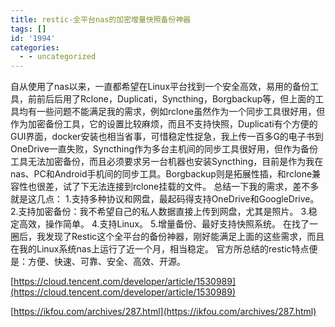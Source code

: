 ```yaml
---
title: restic-全平台nas的加密增量快照备份神器
tags: []
id: '1994'
categories:
  - - uncategorized
---
```


自从使用了nas以来，一直都希望在Linux平台找到一个安全高效，易用的备份工具，前前后后用了Rclone，Duplicati，Syncthing，Borgbackup等，但上面的工具均有一些问题不能满足我的需求，例如rclone虽然作为一个同步工具很好用，但作为加密备份工具，它的设置比较麻烦，而且不支持快照，Duplicati有个方便的GUI界面，docker安装也相当省事，可惜稳定性捉急，我上传一百多G的电子书到OneDrive一直失败，Syncthing作为多台主机间的同步工具很好用，但作为备份工具无法加密备份，而且必须要求另一台机器也安装Syncthing，目前是作为我在nas、PC和Android手机间的同步工具。Borgbackup则是拓展性插，和rclone兼容性也很差，试了下无法连接到rclone挂载的文件。 总结一下我的需求，差不多就是这几点： 1.支持多种协议和网盘，最起码得支持OneDrive和GoogleDrive。 2.支持加密备份：我不希望自己的私人数据直接上传到网盘，尤其是照片。 3.稳定高效，操作简单。 4.支持Linux。 5.增量备份、最好支持快照系统。 在找了一圈后，我发现了Restic这个全平台的备份神器，刚好能满足上面的这些需求，而且在我的Linux系统nas上运行了近一个月，相当稳定。 官方所总结的restic特点便是：方便、快速、可靠、安全、高效、开源。

[https://cloud.tencent.com/developer/article/1530989](https://cloud.tencent.com/developer/article/1530989)

[https://ikfou.com/archives/287.html](https://ikfou.com/archives/287.html)